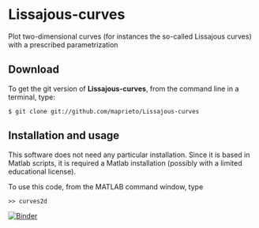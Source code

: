 # Lissajous-curves
Plot two-dimensional curves (for instances the so-called Lissajous curves) with a prescribed parametrization

Download
--------

To get the git version of **Lissajous-curves**, from the command line in a terminal, type:

    $ git clone git://github.com/maprieto/Lissajous-curves

Installation and usage
--------------------

This software does not need any particular installation. Since it is based in Matlab scripts, it is required a Matlab installation (possibly with a limited educational license). 

To use this code, from the MATLAB command window, type 

    >> curves2d

[![Binder](https://mybinder.org/badge_logo.svg)](https://mybinder.org/v2/gh/maprieto/Lissajous-curves/HEAD?filepath=Plotting-example.ipynb)
